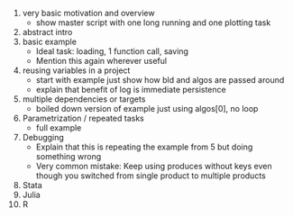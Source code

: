 1. very basic motivation and overview
    - show master script with one long running and one plotting task
2. abstract intro
3. basic example
    - Ideal task: loading, 1 function call, saving
    - Mention this again wherever useful
4. reusing variables in a project
    - start with example just show how bld and algos are passed around
    - explain that benefit of log is immediate persistence
5. multiple dependencies or targets
    - boiled down version of example just using algos[0], no loop
6. Parametrization / repeated tasks
    - full example
7. Debugging
    - Explain that this is repeating the example from 5 but doing something wrong
    - Very common mistake: Keep using produces without keys even though you switched from single product to multiple products
8. Stata
9. Julia
10. R


